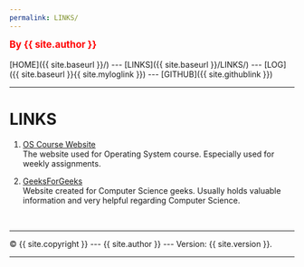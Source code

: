 ```yaml
---
permalink: LINKS/
---
```

<span style="color:red; font-weight:bold; font-size:larger;">By {{ site.author }}</span>
<br><br>
[HOME]({{ site.baseurl }}/) ---
[LINKS]({{ site.baseurl }}/LINKS/) ---
[LOG]({{ site.baseurl }}{{ site.myloglink }}) ---
[GITHUB]({{ site.githublink }})
<br>
<hr>

# LINKS

1. [OS Course Website](https://os.vlsm.org/)<br>
The website used for Operating System course. Especially used for weekly assignments.

1. [GeeksForGeeks](https://www.geeksforgeeks.org/)<br>
Website created for Computer Science geeks. Usually holds valuable information and very helpful
regarding Computer Science.

<br>
<hr>
&copy; {{ site.copyright }} --- {{ site.author }} --- Version: {{ site.version }}.
<hr>
<br>
